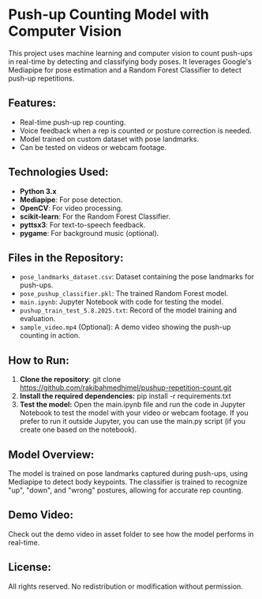 # Push-up Counting Model with Computer Vision

This project uses machine learning and computer vision to count push-ups in real-time by detecting and classifying body poses. 
It leverages Google's Mediapipe for pose estimation and a Random Forest Classifier to detect push-up repetitions.

## Features:
- Real-time push-up rep counting.
- Voice feedback when a rep is counted or posture correction is needed.
- Model trained on custom dataset with pose landmarks.
- Can be tested on videos or webcam footage.

## Technologies Used:
- **Python 3.x**
- **Mediapipe**: For pose detection.
- **OpenCV**: For video processing.
- **scikit-learn**: For the Random Forest Classifier.
- **pyttsx3**: For text-to-speech feedback.
- **pygame**: For background music (optional).

## Files in the Repository:
- `pose_landmarks_dataset.csv`: Dataset containing the pose landmarks for push-ups.
- `pose_pushup_classifier.pkl`: The trained Random Forest model.
- `main.ipynb`: Jupyter Notebook with code for testing the model.
- `pushup_train_test_5.8.2025.txt`: Record of the model training and evaluation.
- `sample_video.mp4` (Optional): A demo video showing the push-up counting in action.

## How to Run:
1. **Clone the repository**:
   git clone https://github.com/rakibahmedhimel/pushup-repetition-count.git
2. **Install the required dependencies:**
   pip install -r requirements.txt
3. **Test the model:**
   Open the main.ipynb file and run the code in Jupyter Notebook to test the model with your video or webcam footage.
   If you prefer to run it outside Jupyter, you can use the main.py script (if you create one based on the notebook).


## Model Overview:
The model is trained on pose landmarks captured during push-ups, using Mediapipe to detect body keypoints. 
The classifier is trained to recognize "up", "down", and "wrong" postures, allowing for accurate rep counting.

## Demo Video:
Check out the demo video in asset folder to see how the model performs in real-time.

## License:
All rights reserved. No redistribution or modification without permission.

